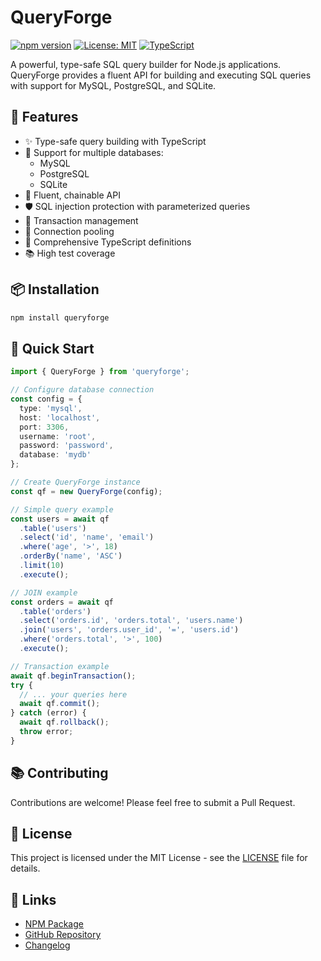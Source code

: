 # QueryForge

[![npm version](https://badge.fury.io/js/queryforge.svg)](https://www.npmjs.com/package/queryforge)
[![License: MIT](https://img.shields.io/badge/License-MIT-yellow.svg)](https://opensource.org/licenses/MIT)
[![TypeScript](https://img.shields.io/badge/TypeScript-Ready-blue.svg)](https://www.typescriptlang.org/)

A powerful, type-safe SQL query builder for Node.js applications. QueryForge provides a fluent API for building and executing SQL queries with support for MySQL, PostgreSQL, and SQLite.

## 🚀 Features

- ✨ Type-safe query building with TypeScript
- 🔌 Support for multiple databases:
  - MySQL
  - PostgreSQL
  - SQLite
- 🔗 Fluent, chainable API
- 🛡️ SQL injection protection with parameterized queries
- 🔄 Transaction management
- 🎯 Connection pooling
- 📝 Comprehensive TypeScript definitions
- 📚 High test coverage

## 📦 Installation

```bash
npm install queryforge
```

## 🎯 Quick Start

```typescript
import { QueryForge } from 'queryforge';

// Configure database connection
const config = {
  type: 'mysql',
  host: 'localhost',
  port: 3306,
  username: 'root',
  password: 'password',
  database: 'mydb'
};

// Create QueryForge instance
const qf = new QueryForge(config);

// Simple query example
const users = await qf
  .table('users')
  .select('id', 'name', 'email')
  .where('age', '>', 18)
  .orderBy('name', 'ASC')
  .limit(10)
  .execute();

// JOIN example
const orders = await qf
  .table('orders')
  .select('orders.id', 'orders.total', 'users.name')
  .join('users', 'orders.user_id', '=', 'users.id')
  .where('orders.total', '>', 100)
  .execute();

// Transaction example
await qf.beginTransaction();
try {
  // ... your queries here
  await qf.commit();
} catch (error) {
  await qf.rollback();
  throw error;
}
```

## 📚 Contributing

Contributions are welcome! Please feel free to submit a Pull Request.

## 📝 License

This project is licensed under the MIT License - see the [LICENSE](LICENSE) file for details.

## 🔗 Links

- [NPM Package](https://www.npmjs.com/package/queryforge)
- [GitHub Repository](https://github.com/kurumelih/queryforge)
- [Changelog](CHANGELOG.md) 